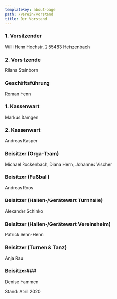 ```yaml
---
templateKey: about-page
path: /verein/vorstand
title: Der Vorstand
---
```

### 1. Vorsitzender

Willi Henn
Hochstr. 2
55483 Heinzenbach

### 2. Vorsitzende

Rilana Steinborn

### Geschäftsführung

Roman Henn

### 1. Kassenwart

Markus Dämgen

### 2. Kassenwart

Andreas Kasper

### Beisitzer (Orga-Team) 

Michael Rockenbach, Diana Henn, Johannes Vischer

### Beisitzer (Fußball) 

Andreas Roos

### Beisitzer (Hallen-/Gerätewart Turnhalle) 

Alexander Schinko

### Beisitzer (Hallen-/Gerätewart Vereinsheim) 

Patrick Sehn-Henn

### Beisitzer (Turnen & Tanz) 

Anja Rau

### Beisitzer### 

Denise Hammen

Stand: April 2020
